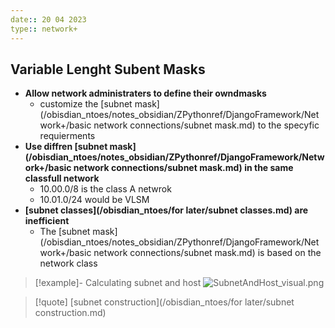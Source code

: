 ```yaml
---
date:: 20 04 2023
type:: network+
---
```

## Variable Lenght Subent Masks 
- **Allow network administraters to define their owndmasks**
	- customize the [subnet mask](/obisdian_ntoes/notes_obsidian/ZPythonref/DjangoFramework/Network+/basic network connections/subnet mask.md) to the specyfic requierments 
- **Use diffren [subnet mask](/obisdian_ntoes/notes_obsidian/ZPythonref/DjangoFramework/Network+/basic network connections/subnet mask.md) in the same classfull network** 
	- 10.00.0/8 is the class A netwrok
	- 10.01.0/24 would be VLSM  
 - **[subnet classes](/obisdian_ntoes/for later/subnet classes.md) are inefficient**
	 - The [subnet mask](/obisdian_ntoes/notes_obsidian/ZPythonref/DjangoFramework/Network+/basic network connections/subnet mask.md) is based on the network class 
> [!example]- Calculating subnet and host 
> ![SubnetAndHost_visual.png](/static/SubnetAndHost_visual.png)


>[!quote] [subnet construction](/obisdian_ntoes/for later/subnet construction.md)